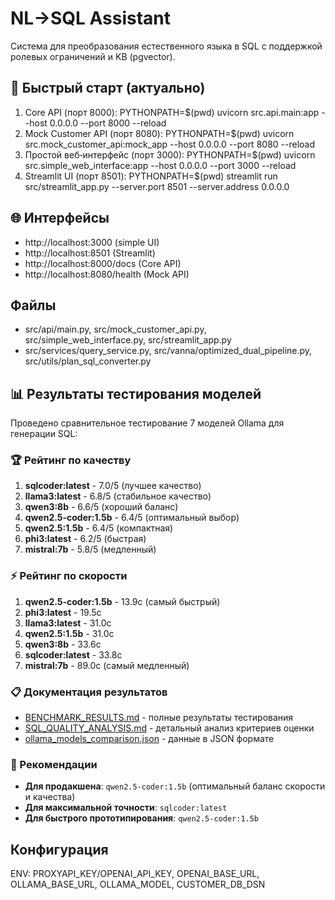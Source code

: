 # NL→SQL Assistant

Система для преобразования естественного языка в SQL с поддержкой ролевых ограничений и KB (pgvector).

## 🚀 Быстрый старт (актуально)
1) Core API (порт 8000):
PYTHONPATH=$(pwd) uvicorn src.api.main:app --host 0.0.0.0 --port 8000 --reload
2) Mock Customer API (порт 8080):
PYTHONPATH=$(pwd) uvicorn src.mock_customer_api:mock_app --host 0.0.0.0 --port 8080 --reload
3) Простой веб‑интерфейс (порт 3000):
PYTHONPATH=$(pwd) uvicorn src.simple_web_interface:app --host 0.0.0.0 --port 3000 --reload
4) Streamlit UI (порт 8501):
PYTHONPATH=$(pwd) streamlit run src/streamlit_app.py --server.port 8501 --server.address 0.0.0.0

## 🌐 Интерфейсы
- http://localhost:3000 (simple UI)
- http://localhost:8501 (Streamlit)
- http://localhost:8000/docs (Core API)
- http://localhost:8080/health (Mock API)

## Файлы
- src/api/main.py, src/mock_customer_api.py, src/simple_web_interface.py, src/streamlit_app.py
- src/services/query_service.py, src/vanna/optimized_dual_pipeline.py, src/utils/plan_sql_converter.py

## 📊 Результаты тестирования моделей

Проведено сравнительное тестирование 7 моделей Ollama для генерации SQL:

### 🏆 Рейтинг по качеству
1. **sqlcoder:latest** - 7.0/5 (лучшее качество)
2. **llama3:latest** - 6.8/5 (стабильное качество)  
3. **qwen3:8b** - 6.6/5 (хороший баланс)
4. **qwen2.5-coder:1.5b** - 6.4/5 (оптимальный выбор)
5. **qwen2.5:1.5b** - 6.4/5 (компактная)
6. **phi3:latest** - 6.2/5 (быстрая)
7. **mistral:7b** - 5.8/5 (медленный)

### ⚡ Рейтинг по скорости
1. **qwen2.5-coder:1.5b** - 13.9с (самый быстрый)
2. **phi3:latest** - 19.5с
3. **llama3:latest** - 31.0с
4. **qwen2.5:1.5b** - 31.0с
5. **qwen3:8b** - 33.6с
6. **sqlcoder:latest** - 33.8с
7. **mistral:7b** - 89.0с (самый медленный)

### 📋 Документация результатов
- [BENCHMARK_RESULTS.md](BENCHMARK_RESULTS.md) - полные результаты тестирования
- [SQL_QUALITY_ANALYSIS.md](SQL_QUALITY_ANALYSIS.md) - детальный анализ критериев оценки
- [ollama_models_comparison.json](ollama_models_comparison.json) - данные в JSON формате

### 🎯 Рекомендации
- **Для продакшена**: `qwen2.5-coder:1.5b` (оптимальный баланс скорости и качества)
- **Для максимальной точности**: `sqlcoder:latest`
- **Для быстрого прототипирования**: `qwen2.5-coder:1.5b`

## Конфигурация
ENV: PROXYAPI_KEY/OPENAI_API_KEY, OPENAI_BASE_URL, OLLAMA_BASE_URL, OLLAMA_MODEL, CUSTOMER_DB_DSN
